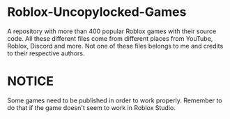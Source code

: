 # Roblox-Uncopylocked-Games
A repository with more than 400 popular Roblox games with their source code.
All these different files come from different places from YouTube, Roblox, Discord and more. Not one of these files belongs to me and credits to their respective authors.

# NOTICE
Some games need to be published in order to work properly. Remember to do that if the game doesn't seem to work in Roblox Studio.
